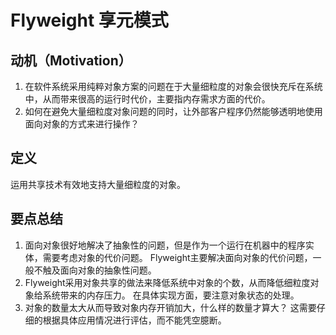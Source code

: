 # Flyweight 享元模式

## 动机（Motivation）
1. 在软件系统采用纯粹对象方案的问题在于大量细粒度的对象会很快充斥在系统中，从而带来很高的运行时代价，主要指内存需求方面的代价。
2. 如何在避免大量细粒度对象问题的同时，让外部客户程序仍然能够透明地使用面向对象的方式来进行操作？

## 定义
运用共享技术有效地支持大量细粒度的对象。

## 要点总结
1. 面向对象很好地解决了抽象性的问题，但是作为一个运行在机器中的程序实体，需要考虑对象的代价问题。
   Flyweight主要解决面向对象的代价问题，一般不触及面向对象的抽象性问题。
2. Flyweight采用对象共享的做法来降低系统中对象的个数，从而降低细粒度对象给系统带来的内存压力。
   在具体实现方面，要注意对象状态的处理。
3. 对象的数量太大从而导致对象内存开销加大，什么样的数量才算大？
   这需要仔细的根据具体应用情况进行评估，而不能凭空臆断。